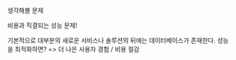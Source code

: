 
생각해볼 문제

비용과 직결되는 성능 문제! 

기본적으로 대부분의 새로운 서비스나 솔루션의 뒤에는 데이터베이스가 존재한다. 
성능을 최적화하면? => 더 나은 사용자 경험 / 비용 절감